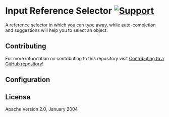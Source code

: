 # Input Reference Selector [![Support](https://img.shields.io/badge/Mendix%20Support%3A-Community-orange.svg)](https://docs.mendix.com/community/app-store/app-store-content-support)

A reference selector in which you can type away, while auto-completion and suggestions will help you to select an object.

## Contributing
For more information on contributing to this repository visit [Contributing to a GitHub repository](https://world.mendix.com/display/howto50/Contributing+to+a+GitHub+repository)!

## Configuration

## License

Apache Version 2.0, January 2004
